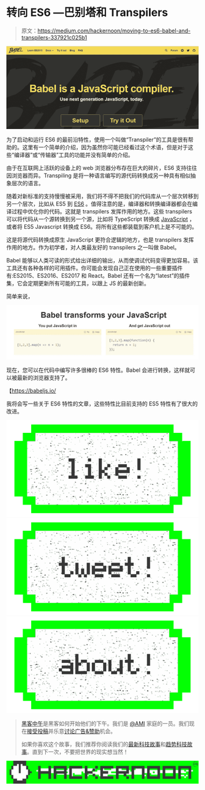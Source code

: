 # 转向 ES6 —巴别塔和 Transpilers

> 原文：<https://medium.com/hackernoon/moving-to-es6-babel-and-transpilers-337921c025b1>

![](img/4d706ba21716dc26207b6fe868e1a428.png)

为了启动和运行 ES6 的最前沿特性，使用一个叫做“Transpiler”的工具是很有帮助的。这里有一个简单的介绍，因为虽然你可能已经看过这个术语，但是对于这些“编译器”或“传输器”工具的功能并没有简单的介绍。

由于在互联网上活跃的设备上的 web 浏览器分布存在巨大的碎片，ES6 支持往往因浏览器而异。Transpiling 是将一种语言编写的源代码转换成另一种具有相似抽象层次的语言。

随着对新标准的支持慢慢被采用，我们将不得不把我们的代码库从一个层次转移到另一个层次，比如从 ES5 到 [ES6](https://hackernoon.com/tagged/es6) 。值得注意的是，编译器和转换编译器都会在编译过程中优化你的代码。这就是 transpilers 发挥作用的地方。这些 transpilers 可以将代码从一个源转换到另一个源，比如将 TypeScript 转换成 [JavaScript](https://hackernoon.com/tagged/javascript) ，或者将 ES5 Javascript 转换成 ES6。将所有这些都装载到客户机上是不可能的。

这是将源代码转换成原生 JavaScript 更符合逻辑的地方，也是 transpilers 发挥作用的地方。作为初学者，对人类最友好的 transpilers 之一叫做 Babel。

Babel 能够以人类可读的形式给出详细的输出，从而使调试代码变得更加容易。该工具还有各种各样的可用插件。你可能会发现自己正在使用的一些重要插件有:ES2015、ES2016、ES2017 和 React。Babel 还有一个名为“latest”的插件集，它会定期更新所有可能的工具，以跟上 JS 的最新创新。

简单来说，

![](img/45505ba770747e3bde1183b64f560295.png)

现在，您可以在代码中编写许多很棒的 ES6 特性。Babel 会进行转换，这样就可以被最新的浏览器支持了。

【https://babeljs.io/ 

我将会写一些关于 ES6 特性的文章，这些特性比目前支持的 ES5 特性有了很大的改进。

[![](img/50ef4044ecd4e250b5d50f368b775d38.png)](http://bit.ly/HackernoonFB)[![](img/979d9a46439d5aebbdcdca574e21dc81.png)](https://goo.gl/k7XYbx)[![](img/2930ba6bd2c12218fdbbf7e02c8746ff.png)](https://goo.gl/4ofytp)

> [黑客中午](http://bit.ly/Hackernoon)是黑客如何开始他们的下午。我们是 [@AMI](http://bit.ly/atAMIatAMI) 家庭的一员。我们现在[接受投稿](http://bit.ly/hackernoonsubmission)并乐意[讨论广告&赞助](mailto:partners@amipublications.com)机会。
> 
> 如果你喜欢这个故事，我们推荐你阅读我们的[最新科技故事](http://bit.ly/hackernoonlatestt)和[趋势科技故事](https://hackernoon.com/trending)。直到下一次，不要把世界的现实想当然！

![](img/be0ca55ba73a573dce11effb2ee80d56.png)
